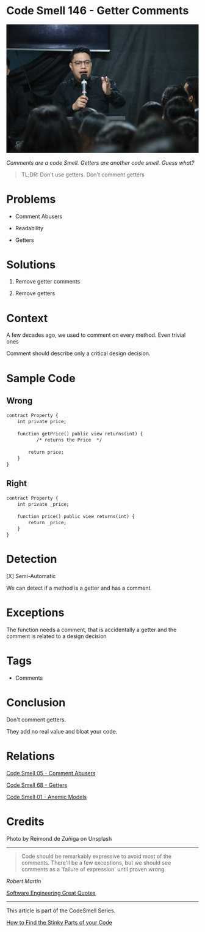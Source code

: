 # Code Smell 146 - Getter Comments

![Code Smell 146 - Getter Comments](Code%20Smell%20146%20-%20Getter%20Comments.jpg)

*Comments are a code Smell. Getters are another code smell. Guess what?*

> TL;DR: Don't use getters. Don't comment getters

# Problems

- Comment Abusers

- Readability

- Getters

# Solutions

1. Remove getter comments

2. Remove getters

# Context

A few decades ago, we used to comment on every method. Even trivial ones

Comment should describe only a critical design decision.

# Sample Code

## Wrong

[Gist Url]: # (https://gist.github.com/mcsee/29cd4411aa32467291998e467e6ef503)
```solidity
contract Property {
    int private price;   

    function getPrice() public view returns(int) {           
           /* returns the Price  */

        return price;
    }
}
```

## Right

[Gist Url]: # (https://gist.github.com/mcsee/bf1ab1d44b078d797796d19554032591)
```solidity
contract Property {
    int private _price;   

    function price() public view returns(int) {        
        return _price;
    }
}
```

# Detection

[X] Semi-Automatic

We can detect if a method is a getter and has a comment. 

# Exceptions

The function needs a comment, that is accidentally a getter and the comment is related to a design decision

# Tags

- Comments

# Conclusion

Don't comment getters. 

They add no real value and bloat your code.

# Relations

[Code Smell 05 - Comment Abusers](https://github.com/mcsee/Software-Design-Articles/tree/main/Articles/Code%20Smells/Code%20Smell%2005%20-%20Comment%20Abusers/readme.md)

[Code Smell 68 - Getters](https://github.com/mcsee/Software-Design-Articles/tree/main/Articles/Code%20Smells/Code%20Smell%2068%20-%20Getters/readme.md)

[Code Smell 01 - Anemic Models](https://github.com/mcsee/Software-Design-Articles/tree/main/Articles/Code%20Smells/Code%20Smell%2001%20-%20Anemic%20Models/readme.md)

# Credits

Photo by Reimond de Zuñiga on Unsplash

* * *

> Code should be remarkably expressive to avoid most of the comments. There'll be a few exceptions, but we should see comments as a 'failure of expression' until proven wrong.

_Robert Martin_

[Software Engineering Great Quotes](https://github.com/mcsee/Software-Design-Articles/tree/main/Articles/Quotes/Software%20Engineering%20Great%20Quotes/readme.md)

* * *

This article is part of the CodeSmell Series.

[How to Find the Stinky Parts of your Code](https://github.com/mcsee/Software-Design-Articles/tree/main/Articles/Code%20Smells/How%20to%20Find%20the%20Stinky%20parts%20of%20your%20Code/readme.md)